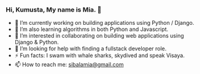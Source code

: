 ### Hi, Kumusta, My name is Mia. 👋

<!-- **msibala/msibala** is a ✨ _special_ ✨ repository because its `README.md` (this file) appears on your GitHub profile.

Here are some ideas to get you started: -->

- 🌱 I’m currently working on building applications using Python / Django.
- 🌱 I’m also learning algorithms in both Python and Javascript.
- 🌱 I’m interested in collaborating on building web applications using Django & Python.
- 🌱 I’m looking for help with finding a fullstack developer role.
- ⚡ Fun facts: I swam with whale sharks, skydived and speak Visaya.
- 📫 How to reach me: sibalamia@gmail.com

